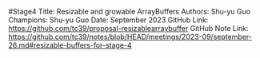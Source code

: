 #Stage4
Title: Resizable and growable ArrayBuffers
Authors: Shu-yu Guo
Champions: Shu-yu Guo
Date: September 2023
GitHub Link: https://github.com/tc39/proposal-resizablearraybuffer
GitHub Note Link: https://github.com/tc39/notes/blob/HEAD/meetings/2023-09/september-26.md#resizable-buffers-for-stage-4
